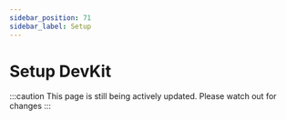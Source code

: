 ```yaml
---
sidebar_position: 71
sidebar_label: Setup
---
```


# Setup DevKit

:::caution
This page is still being actively updated. Please watch out for changes
:::